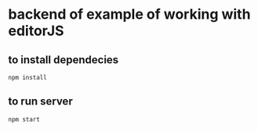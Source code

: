 # backend of example of working with editorJS


## to install dependecies
```
npm install
```

## to run server
```
npm start
```